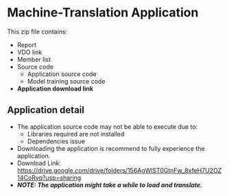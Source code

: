 # Machine-Translation Application
This zip file contains:
- Report
- VDO link
- Member list
- Source code
    - Application source code
    - Model training source code
- **Application download link**

## Application detail
- The application source code may not be able to execute due to:
    - Libraries required are not installed
    - Dependencies issue
- Downloading the application is recommend to fully experience the application.
- Download Link: https://drive.google.com/drive/folders/156AgWlST0GtnFw_8xfeH7U2OZ14CoRyq?usp=sharing
- ***NOTE: The application might take a while to load and translate.***
 
